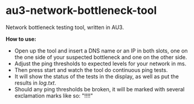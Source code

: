 # au3-network-bottleneck-tool
Network bottleneck testing tool, written in AU3.

**How to use:**

* Open up the tool and insert a DNS name or an IP in both slots, one on the one side of your suspected bottleneck and one on the other side.
* Adjust the ping thresholds to expected levels for your network in ms.
* Then press start and watch the tool do continuous ping tests.
* It will show the status of the tests in the display, as well as put the results in *log.txt*.
* Should any ping thresholds be broken, it will be marked with several exclamation marks like so: "!!!!"